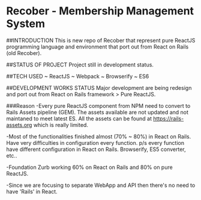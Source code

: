 # Recober - Membership Management System

##INTRODUCTION
This is new repo of Recober that represent pure ReactJS programming language and environment that port out from React on Rails (old Recober).

##STATUS OF PROJECT
Project still in development status.

##TECH USED
~ ReactJS
~ Webpack
~ Browserify
~ ES6

##DEVELOPMENT WORKS STATUS
Major development are being redesign and port out from React on Rails framework > Pure ReactJS.

###Reason
-Every pure ReactJS component from NPM need to convert to Rails Assets pipeline (GEM). The assets available are not updated and not maintaned to meet latest ES. All the assets can be found at https://rails-assets.org which is really limited.

-Most of the functionalities finished almost (70% ~ 80%) in React on Rails. Have very difficulties in configuration every function. p/s every function have different configuration in React on Rails. Browserify, ES5 converter, etc..

-Foundation Zurb working 60% on React on Rails and 80% on pure ReactJS.

-Since we are focusing to separate WebApp and API then there's no need to have 'Rails' in React.